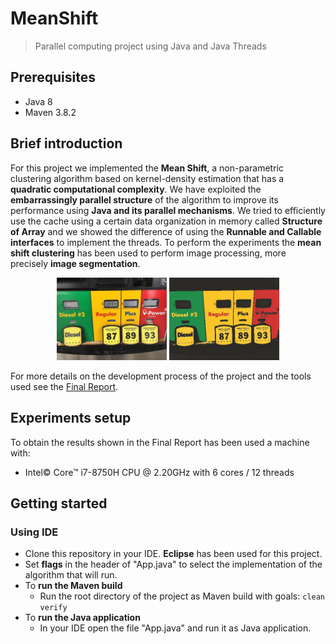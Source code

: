 # MeanShift
> Parallel computing project using Java and Java Threads

## Prerequisites
* Java 8
* Maven 3.8.2

## Brief introduction
For this project we implemented the **Mean Shift**, a non-parametric clustering algorithm based on kernel-density estimation that has a **quadratic computational complexity**.
We have exploited the **embarrassingly parallel structure** of the algorithm to improve its performance using **Java and its parallel mechanisms**.
We tried to efficiently use the cache using a certain data organization in memory called **Structure of Array** and we showed the difference of using the **Runnable and Callable interfaces** to implement the threads.
To perform the experiments the **mean shift clustering** has been used to perform image processing, more precisely **image segmentation**.

<div align="center">
<div>
<img src="mean-shift/src/main/resources/images/benzina400x300.jpg" width="35%"/>
<img src="images/result.jpg" width="35%""/>
</div>
</div>

                                         
For more details on the development process of the project and the tools used see the [Final Report]().
            

## Experiments setup
To obtain the results shown in the Final Report has been used a machine with:
* Intel© Core™ i7-8750H CPU @ 2.20GHz with 6 cores / 12 threads
                                         
## Getting started
### Using IDE
* Clone this repository in your IDE. **Eclipse** has been used for this project.
* Set **flags** in the header of "App.java" to select the implementation of the algorithm that will run.
* To **run the Maven build**
  * Run the root directory of the project as Maven build with goals:
    `clean verify`
* To **run the Java application**
   * In your IDE open the file "App.java" and run it as Java application.
